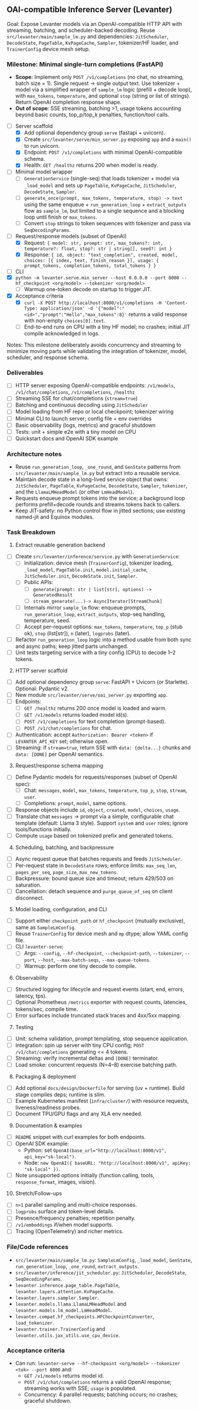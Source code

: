 ## OAI-compatible Inference Server (Levanter)

Goal: Expose Levanter models via an OpenAI-compatible HTTP API with streaming, batching, and scheduler-backed decoding. Reuse `src/levanter/main/sample_lm.py` and dependencies: `JitScheduler`, `DecodeState`, `PageTable`, `KvPageCache`, `Sampler`, tokenizer/HF loader, and `TrainerConfig` device mesh setup.

### Milestone: Minimal single-turn completions (FastAPI)
- **Scope**: Implement only `POST /v1/completions` (no chat, no streaming, batch size = 1). Single request -> single output text. Use tokenizer + model via a simplified wrapper of `sample_lm` logic (prefill + decode loop), with `max_tokens`, `temperature`, and optional `stop` (string or list of strings). Return OpenAI completion response shape.
- **Out of scope**: SSE streaming, batching >1, usage tokens accounting beyond basic counts, top_p/top_k penalties, function/tool calls.

- [ ] Server scaffold
  - [x] Add optional dependency group `serve` (fastapi + uvicorn).
  - [x] Create `src/levanter/serve/min_server.py` exposing `app` and a `main()` to run uvicorn.
  - [x] Endpoint: `POST /v1/completions` with minimal OpenAI-compatible schema.
  - [x] Health: `GET /healthz` returns 200 when model is ready.

- [ ] Minimal model wrapper
  - [ ] `GenerationService` (single-seq) that loads tokenizer + model via `_load_model` and sets up `PageTable`, `KvPageCache`, `JitScheduler`, `DecodeState`, `Sampler`.
  - [ ] `generate_once(prompt, max_tokens, temperature, stop) -> text` using the same enqueue + `run_generation_loop` + `extract_outputs` flow as `sample_lm`, but limited to a single sequence and a blocking loop until finish or `max_tokens`.
  - [ ] Convert `stop` strings to token sequences with tokenizer and pass via `SeqDecodingParams`.

- [ ] Request/response models (subset of OpenAI)
  - [x] Request: `{ model: str, prompt: str, max_tokens?: int, temperature?: float, stop?: str | string[], seed?: int }`
  - [x] Response: `{ id, object: "text_completion", created, model, choices: [{ index, text, finish_reason }], usage: { prompt_tokens, completion_tokens, total_tokens } }`

- [ ] CLI
- [x] `python -m levanter.serve.min_server --host 0.0.0.0 --port 8000 --hf_checkpoint <org/model> --tokenizer <org/model>`
  - [ ] Warmup one-token decode on startup to trigger JIT.

- [x] Acceptance criteria
  - [x] `curl -X POST http://localhost:8000/v1/completions -H 'Content-Type: application/json' -d '{"model":"<id>","prompt":"Hello","max_tokens":8}'` returns a valid response with non-empty `choices[0].text`.
  - [ ] End-to-end runs on CPU with a tiny HF model; no crashes; initial JIT compile acknowledged in logs.

Notes: This milestone deliberately avoids concurrency and streaming to minimize moving parts while validating the integration of tokenizer, model, scheduler, and response schema.

### Deliverables
- [ ] HTTP server exposing OpenAI-compatible endpoints: `/v1/models`, `/v1/chat/completions`, `/v1/completions`, `/healthz`
- [ ] Streaming SSE for chat/completions (`stream=true`)
- [ ] Batching and continuous decoding using `JitScheduler`
- [ ] Model loading from HF repo or local checkpoint; tokenizer wiring
- [ ] Minimal CLI to launch server; config file + env overrides
- [ ] Basic observability (logs, metrics) and graceful shutdown
- [ ] Tests: unit + simple e2e with a tiny model on CPU
- [ ] Quickstart docs and OpenAI SDK example

### Architecture notes
- Reuse `run_generation_loop`, `_one_round`, and `GenState` patterns from `src/levanter/main/sample_lm.py` but extract into a reusable service.
- Maintain decode state in a long-lived service object that owns: `JitScheduler`, `PageTable`, `KvPageCache`, `DecodeState`, `Sampler`, `tokenizer`, and the `LlamaLMHeadModel` (or other `LmHeadModel`).
- Requests enqueue prompt tokens into the service; a background loop performs prefill+decode rounds and streams tokens back to callers.
- Keep JIT-safety: no Python control flow in jitted sections; use existing named-jit and Equinox modules.

### Task Breakdown

1) Extract reusable generation backend
- [ ] Create `src/levanter/inference/service.py` with `GenerationService`:
  - [ ] Initialization: device mesh (`TrainerConfig`), tokenizer loading, `_load_model`, `PageTable.init`, `model.initial_cache`, `JitScheduler.init`, `DecodeState.init`, `Sampler`.
  - [ ] Public APIs:
    - [ ] `generate(prompt: str | list[str], options) -> GeneratedResult`
    - [ ] `stream_generate(...)-> AsyncIterator[StreamChunk]`
  - [ ] Internals mirror `sample_lm` flow: enqueue prompts, `run_generation_loop`, `extract_outputs`, stop-seq handling, temperature, seed.
  - [ ] Accept per-request options: `max_tokens`, `temperature`, `top_p` (stub ok), `stop` (list[str]), `n` (later), `logprobs` (later).
- [ ] Refactor `run_generation_loop` logic into a method usable from both sync and async paths; keep jitted parts unchanged.
- [ ] Unit tests targeting service with a tiny config (CPU) to decode 1–2 tokens.

2) HTTP server scaffold
- [ ] Add optional dependency group `serve`: FastAPI + Uvicorn (or Starlette). Optional: Pydantic v2.
- [ ] New module `src/levanter/serve/oai_server.py` exporting `app`.
- [ ] Endpoints:
  - [ ] `GET /healthz` returns 200 once model is loaded and warm.
  - [ ] `GET /v1/models` returns loaded model id(s).
  - [ ] `POST /v1/completions` for text completion (prompt-based).
  - [ ] `POST /v1/chat/completions` for chat.
- [ ] Authentication: accept `Authorization: Bearer <token>` if `LEVANTER_API_KEY` set; otherwise open.
- [ ] Streaming: if `stream=true`, return SSE with `data: {delta...}` chunks and `data: [DONE]` per OpenAI semantics.

3) Request/response schema mapping
- [ ] Define Pydantic models for requests/responses (subset of OpenAI spec):
  - [ ] Chat: `messages`, `model`, `max_tokens`, `temperature`, `top_p`, `stop`, `stream`, `user`.
  - [ ] Completions: `prompt`, `model`, same options.
- [ ] Response objects include `id`, `object`, `created`, `model`, `choices`, `usage`.
- [ ] Translate chat `messages` -> prompt via a simple, configurable chat template (default: Llama 3 style). Support `system` and `user` roles; ignore tools/functions initially.
- [ ] Compute `usage` based on tokenized prefix and generated tokens.

4) Scheduling, batching, and backpressure
- [ ] Async request queue that batches requests and feeds `JitScheduler`.
- [ ] Per-request state in `DecodeState` rows; enforce limits: `max_seq_len`, `pages_per_seq`, `page_size`, `max_new_tokens`.
- [ ] Backpressure: bound queue size and timeout; return 429/503 on saturation.
- [ ] Cancellation: detach sequence and `purge_queue_of_seq` on client disconnect.

5) Model loading, configuration, and CLI
- [ ] Support either `checkpoint_path` or `hf_checkpoint` (mutually exclusive), same as `SampleLmConfig`.
- [ ] Reuse `TrainerConfig` for device mesh and `mp` dtype; allow YAML config file.
- [ ] CLI `levanter-serve`:
  - [ ] Args: `--config`, `--hf-checkpoint`, `--checkpoint-path`, `--tokenizer`, `--port`, `--host`, `--max-batch-seqs`, `--max-queue-tokens`.
  - [ ] Warmup: perform one tiny decode to compile.

6) Observability
- [ ] Structured logging for lifecycle and request events (start, end, errors, latency, tps).
- [ ] Optional Prometheus `/metrics` exporter with request counts, latencies, tokens/sec, compile time.
- [ ] Error surfaces include truncated stack traces and 4xx/5xx mapping.

7) Testing
- [ ] Unit: schema validation, prompt templating, stop sequence application.
- [ ] Integration: spin up server with tiny CPU config; `POST /v1/chat/completions` generating <= 4 tokens.
- [ ] Streaming: verify incremental deltas and `[DONE]` terminator.
- [ ] Load smoke: concurrent requests (N=4–8) exercise batching path.

8) Packaging & deployment
- [ ] Add optional `docs/design/Dockerfile` for serving (uv + runtime). Build stage compiles deps; runtime is slim.
- [ ] Example Kubernetes manifest (`infra/cluster/`) with resource requests, liveness/readiness probes.
- [ ] Document TPU/GPU flags and any XLA env needed.

9) Documentation & examples
- [ ] `README` snippet with curl examples for both endpoints.
- [ ] OpenAI SDK example:
  - Python: set `OpenAI(base_url="http://localhost:8000/v1", api_key="sk-local")`.
  - Node: `new OpenAI({ baseURL: "http://localhost:8000/v1", apiKey: "sk-local" })`.
- [ ] Note unsupported options initially (function calling, tools, `response_format`, images, vision).

10) Stretch/Follow-ups
- [ ] `n>1` parallel sampling and multi-choice responses.
- [ ] `logprobs` surface and token-level details.
- [ ] Presence/frequency penalties; repetition penalty.
- [ ] `/v1/embeddings` if/when model supports.
- [ ] Tracing (OpenTelemetry) and richer metrics.

### File/Code references
- `src/levanter/main/sample_lm.py`: `SampleLmConfig`, `_load_model`, `GenState`, `run_generation_loop`, `_one_round`, `extract_outputs`.
- `src/levanter/inference/jit_scheduler.py`: `JitScheduler`, `DecodeState`, `SeqDecodingParams`.
- `levanter.inference.page_table.PageTable`, `levanter.layers.attention.KvPageCache`.
- `levanter.layers.sampler.Sampler`.
- `levanter.models.llama.LlamaLMHeadModel` and `levanter.models.lm_model.LmHeadModel`.
- `levanter.compat.hf_checkpoints.HFCheckpointConverter`, `load_tokenizer`.
- `levanter.trainer.TrainerConfig` and `levanter.utils.jax_utils.use_cpu_device`.

### Acceptance criteria
- Can run: `levanter-serve --hf-checkpoint <org/model> --tokenizer <tok> --port 8000` and:
  - `GET /v1/models` returns model id.
  - `POST /v1/chat/completions` returns a valid OpenAI response; streaming works with SSE; `usage` is populated.
  - Concurrency: 4 parallel requests; batching occurs; no crashes; graceful shutdown.
